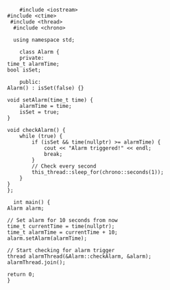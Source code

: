         #include <iostream>
    #include <ctime>
     #include <thread>
      #include <chrono>

      using namespace std;

        class Alarm {
        private:
    time_t alarmTime;
    bool isSet;

        public:
    Alarm() : isSet(false) {}

    void setAlarm(time_t time) {
        alarmTime = time;
        isSet = true;
    }

    void checkAlarm() {
        while (true) {
            if (isSet && time(nullptr) >= alarmTime) {
                cout << "Alarm triggered!" << endl;
                break;
            }
            // Check every second
            this_thread::sleep_for(chrono::seconds(1));
        }
    }
    };

      int main() {
    Alarm alarm;

    // Set alarm for 10 seconds from now
    time_t currentTime = time(nullptr);
    time_t alarmTime = currentTime + 10;
    alarm.setAlarm(alarmTime);

    // Start checking for alarm trigger
    thread alarmThread(&Alarm::checkAlarm, &alarm);
    alarmThread.join();

    return 0;
    }
